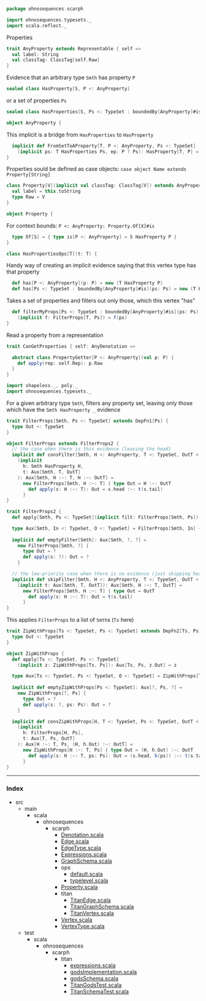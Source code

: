 
```scala
package ohnosequences.scarph

import ohnosequences.typesets._
import scala.reflect._
```

Properties

```scala
trait AnyProperty extends Representable { self =>
  val label: String
  val classTag: ClassTag[self.Raw]
}
```

Evidence that an arbitrary type `Smth` has property `P`

```scala
sealed class HasProperty[S, P <: AnyProperty]
```

or a set of properties `Ps`

```scala
sealed class HasProperties[S, Ps <: TypeSet : boundedBy[AnyProperty]#is] 

object AnyProperty {
```

This implicit is a bridge from `HasProperties` to `HasProperty`

```scala
  implicit def FromSetToAProperty[T, P <: AnyProperty, Ps <: TypeSet]
    (implicit ps: T HasProperties Ps, ep: P ? Ps): HasProperty[T, P] = new HasProperty[T, P]
}
```

Properties sould be defined as case objects: `case object Name extends Property[String]`

```scala
class Property[V](implicit val classTag: ClassTag[V]) extends AnyProperty {
  val label = this.toString
  type Raw = V 
}

object Property {
```

For context bounds: `P <: AnyProperty: Property.Of[X]#is`

```scala
  type Of[S] = { type is[P <: AnyProperty] = S HasProperty P }
}

class HasPropertiesOps[T](t: T) {
```

Handy way of creating an implicit evidence saying that this vertex type has that property

```scala
  def has[P <: AnyProperty](p: P) = new (T HasProperty P)
  def has[Ps <: TypeSet : boundedBy[AnyProperty]#is](ps: Ps) = new (T HasProperties Ps)
```

Takes a set of properties and filters out only those, which this vertex "has"

```scala
  def filterMyProps[Ps <: TypeSet : boundedBy[AnyProperty]#is](ps: Ps)
    (implicit f: FilterProps[T, Ps]) = f(ps)
}
```

Read a property from a representation

```scala
trait CanGetProperties { self: AnyDenotation =>

  abstract class PropertyGetter[P <: AnyProperty](val p: P) {
    def apply(rep: self.Rep): p.Raw
  }
}

import shapeless._, poly._
import ohnosequences.typesets._
```


For a given arbitrary type `Smth`, filters any property set, 
leaving only those which have the `Smth HasProperty _` evidence


```scala
trait FilterProps[Smth, Ps <: TypeSet] extends DepFn1[Ps] {
  type Out <: TypeSet
}

object FilterProps extends FilterProps2 {
  // the case when there is this evidence (leaving the head)
  implicit def consFilter[Smth, H <: AnyProperty, T <: TypeSet, OutT <: TypeSet]
    (implicit
      h: Smth HasProperty H,
      t: Aux[Smth, T, OutT]
    ): Aux[Smth, H :~: T, H :~: OutT] =
      new FilterProps[Smth, H :~: T] { type Out = H :~: OutT
        def apply(s: H :~: T): Out = s.head :~: t(s.tail)
      }
}

trait FilterProps2 {
  def apply[Smth, Ps <: TypeSet](implicit filt: FilterProps[Smth, Ps]): Aux[Smth, Ps, filt.Out] = filt

  type Aux[Smth, In <: TypeSet, O <: TypeSet] = FilterProps[Smth, In] { type Out = O }
  
  implicit def emptyFilter[Smth]: Aux[Smth, ?, ?] =
    new FilterProps[Smth, ?] {
      type Out = ?
      def apply(s: ?): Out = ?
    }

  // the low-priority case when there is no evidence (just skipping head)
  implicit def skipFilter[Smth, H <: AnyProperty, T <: TypeSet, OutT <: TypeSet]
    (implicit t: Aux[Smth, T, OutT]): Aux[Smth, H :~: T, OutT] =
      new FilterProps[Smth, H :~: T] { type Out = OutT
        def apply(s: H :~: T): Out = t(s.tail)
      }
}
```

This applies `FilterProps` to a list of `Smth`s (`Ts` here)

```scala
trait ZipWithProps[Ts <: TypeSet, Ps <: TypeSet] extends DepFn2[Ts, Ps] {
  type Out <: TypeSet
}

object ZipWithProps {
  def apply[Ts <: TypeSet, Ps <: TypeSet]
    (implicit z: ZipWithProps[Ts, Ps]): Aux[Ts, Ps, z.Out] = z

  type Aux[Ts <: TypeSet, Ps <: TypeSet, O <: TypeSet] = ZipWithProps[Ts, Ps] { type Out = O }
  
  implicit def emptyZipWithProps[Ps <: TypeSet]: Aux[?, Ps, ?] =
    new ZipWithProps[?, Ps] {
      type Out = ?
      def apply(s: ?, ps: Ps): Out = ?
    }

  implicit def consZipWithProps[H, T <: TypeSet, Ps <: TypeSet, OutT <: TypeSet]
    (implicit 
      h: FilterProps[H, Ps],
      t: Aux[T, Ps, OutT]
    ): Aux[H :~: T, Ps, (H, h.Out) :~: OutT] =
      new ZipWithProps[H :~: T, Ps] { type Out = (H, h.Out) :~: OutT
        def apply(s: H :~: T, ps: Ps): Out = (s.head, h(ps)) :~: t(s.tail, ps)
      }
}

```


------

### Index

+ src
  + main
    + scala
      + ohnosequences
        + scarph
          + [Denotation.scala][main/scala/ohnosequences/scarph/Denotation.scala]
          + [Edge.scala][main/scala/ohnosequences/scarph/Edge.scala]
          + [EdgeType.scala][main/scala/ohnosequences/scarph/EdgeType.scala]
          + [Expressions.scala][main/scala/ohnosequences/scarph/Expressions.scala]
          + [GraphSchema.scala][main/scala/ohnosequences/scarph/GraphSchema.scala]
          + ops
            + [default.scala][main/scala/ohnosequences/scarph/ops/default.scala]
            + [typelevel.scala][main/scala/ohnosequences/scarph/ops/typelevel.scala]
          + [Property.scala][main/scala/ohnosequences/scarph/Property.scala]
          + titan
            + [TitanEdge.scala][main/scala/ohnosequences/scarph/titan/TitanEdge.scala]
            + [TitanGraphSchema.scala][main/scala/ohnosequences/scarph/titan/TitanGraphSchema.scala]
            + [TitanVertex.scala][main/scala/ohnosequences/scarph/titan/TitanVertex.scala]
          + [Vertex.scala][main/scala/ohnosequences/scarph/Vertex.scala]
          + [VertexType.scala][main/scala/ohnosequences/scarph/VertexType.scala]
  + test
    + scala
      + ohnosequences
        + scarph
          + titan
            + [expressions.scala][test/scala/ohnosequences/scarph/titan/expressions.scala]
            + [godsImplementation.scala][test/scala/ohnosequences/scarph/titan/godsImplementation.scala]
            + [godsSchema.scala][test/scala/ohnosequences/scarph/titan/godsSchema.scala]
            + [TitanGodsTest.scala][test/scala/ohnosequences/scarph/titan/TitanGodsTest.scala]
            + [TitanSchemaTest.scala][test/scala/ohnosequences/scarph/titan/TitanSchemaTest.scala]

[main/scala/ohnosequences/scarph/Denotation.scala]: Denotation.scala.md
[main/scala/ohnosequences/scarph/Edge.scala]: Edge.scala.md
[main/scala/ohnosequences/scarph/EdgeType.scala]: EdgeType.scala.md
[main/scala/ohnosequences/scarph/Expressions.scala]: Expressions.scala.md
[main/scala/ohnosequences/scarph/GraphSchema.scala]: GraphSchema.scala.md
[main/scala/ohnosequences/scarph/ops/default.scala]: ops/default.scala.md
[main/scala/ohnosequences/scarph/ops/typelevel.scala]: ops/typelevel.scala.md
[main/scala/ohnosequences/scarph/Property.scala]: Property.scala.md
[main/scala/ohnosequences/scarph/titan/TitanEdge.scala]: titan/TitanEdge.scala.md
[main/scala/ohnosequences/scarph/titan/TitanGraphSchema.scala]: titan/TitanGraphSchema.scala.md
[main/scala/ohnosequences/scarph/titan/TitanVertex.scala]: titan/TitanVertex.scala.md
[main/scala/ohnosequences/scarph/Vertex.scala]: Vertex.scala.md
[main/scala/ohnosequences/scarph/VertexType.scala]: VertexType.scala.md
[test/scala/ohnosequences/scarph/titan/expressions.scala]: ../../../../test/scala/ohnosequences/scarph/titan/expressions.scala.md
[test/scala/ohnosequences/scarph/titan/godsImplementation.scala]: ../../../../test/scala/ohnosequences/scarph/titan/godsImplementation.scala.md
[test/scala/ohnosequences/scarph/titan/godsSchema.scala]: ../../../../test/scala/ohnosequences/scarph/titan/godsSchema.scala.md
[test/scala/ohnosequences/scarph/titan/TitanGodsTest.scala]: ../../../../test/scala/ohnosequences/scarph/titan/TitanGodsTest.scala.md
[test/scala/ohnosequences/scarph/titan/TitanSchemaTest.scala]: ../../../../test/scala/ohnosequences/scarph/titan/TitanSchemaTest.scala.md